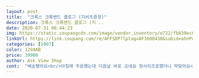 ```yaml
---
layout: post 
title:  "크록스 크록밴드 클로그 (지비츠증정)" 
description: 크록스 크록밴드 클로그 (지 ..
date: 2020-07-31 06:44:23 
img: https://static.coupangcdn.com/image/vendor_inventory/e722/fb839ec6f97668bcdbd05f1ba441fa49df962503ec61ab0280ecdedc02b8.jpg 
linkUrl: https://link.coupang.com/re/AFFSDP?lptag=AF3600438&subid=ahnPublicAsk&pageKey=1610456121&itemId=2750337061&vendorItemId=70054306643&traceid=V0-113-e0cc196be1e88f46 
categories: [1007] 
color: 1294AB 
price: 39900 
author: Ask View Shop 
cont:  "배송빨라요<br/>아침에 주문했는대 다음날 바로 오네요 정사이즈로했더니 딱맞아요<br/>원래 신던 사이즈보다 크게 샀는데도 딱 맞아요.<br/>.<br/><br/>한사이즈큰거 시켜도 괜찮았을것같아요.<br/><br/>" 
---
```

